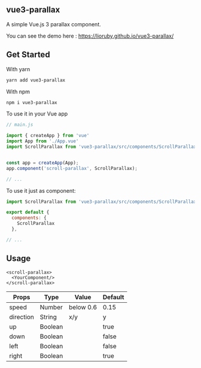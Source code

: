 ## vue3-parallax
A simple Vue.js 3 parallax component.

You can see the demo here : https://lioruby.github.io/vue3-parallax/

## Get Started
With yarn

```sh
yarn add vue3-parallax
```
With npm
```sh
npm i vue3-parallax
```
To use it in your Vue app
```javascript
// main.js

import { createApp } from 'vue'
import App from './App.vue'
import ScrollParallax from 'vue3-parallax/src/components/ScrollParallax.vue';


const app = createApp(App);
app.component('scroll-parallax', ScrollParallax);

// ...
```

To use it just as component:
```javascript
import ScrollParallax from 'vue3-parallax/src/components/ScrollParallax.vue';

export default {
  components: {
    ScrollParallax
  },

// ...
```


## Usage
```vue
<scroll-parallax>
  <YourComponent/>
</scroll-parallax>
```

Props | Type | Value | Default
----- | -----| ----- | -------
speed | Number | below 0.6 | 0.15
direction | String | x/y | y
up | Boolean | | true
down | Boolean | | false
left | Boolean | | false
right | Boolean | | true
